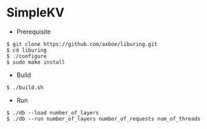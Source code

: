 # SimpleKV

* Prerequisite
```
$ git clone https://github.com/axboe/liburing.git
$ cd liburing
$ ./configure
$ sudo make install
```

* Build
```
$ ./build.sh
```

* Run
```
$ ./db --load number_of_layers
$ ./db --run number_of_layers number_of_requests num_of_threads
```
